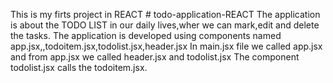 This is my firts project in REACT # todo-application-REACT
The application is about the TODO LIST in our daily lives,wher we can mark,edit and delete the tasks.
The application is developed using components named app.jsx,,todoitem.jsx,todolist.jsx,header.jsx
In main.jsx file we called app.jsx and from app.jsx we called header.jsx and todolist.jsx
The component todolist.jsx calls the todoitem.jsx.
